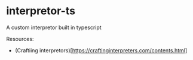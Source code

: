 # interpretor-ts
A custom interpretor built in typescript

Resources:
- (Craftiing interpretors)[https://craftinginterpreters.com/contents.html]
